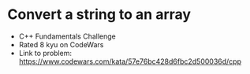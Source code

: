 # Convert a string to an array

* C++ Fundamentals Challenge
* Rated 8 kyu on CodeWars
* Link to problem: https://www.codewars.com/kata/57e76bc428d6fbc2d500036d/cpp